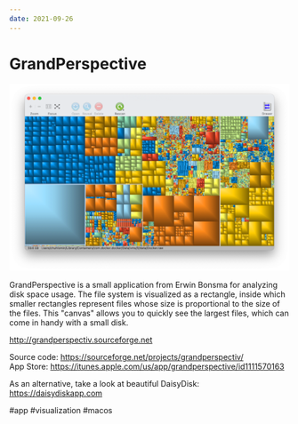 ```yaml
---
date: 2021-09-26
---
```


# GrandPerspective

![GrandPerspective promo](grand-perspective.png "GrandPerspective promo")

GrandPerspective is a small application from Erwin Bonsma for analyzing disk space usage. The file system is visualized as a rectangle, inside which smaller rectangles represent files whose size is proportional to the size of the files. This "canvas" allows you to quickly see the largest files, which can come in handy with a small disk.

http://grandperspectiv.sourceforge.net

Source code: https://sourceforge.net/projects/grandperspectiv/  
App Store: https://itunes.apple.com/us/app/grandperspective/id1111570163

As an alternative, take a look at beautiful DaisyDisk: https://daisydiskapp.com

#app #visualization #macos

